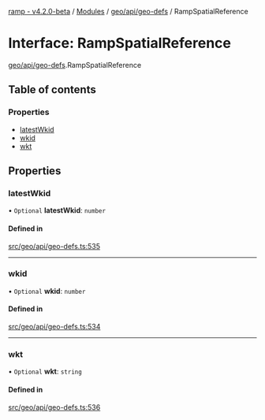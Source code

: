 [ramp - v4.2.0-beta](../README.md) / [Modules](../modules.md) / [geo/api/geo-defs](../modules/geo_api_geo_defs.md) / RampSpatialReference

# Interface: RampSpatialReference

[geo/api/geo-defs](../modules/geo_api_geo_defs.md).RampSpatialReference

## Table of contents

### Properties

- [latestWkid](geo_api_geo_defs.RampSpatialReference.md#latestwkid)
- [wkid](geo_api_geo_defs.RampSpatialReference.md#wkid)
- [wkt](geo_api_geo_defs.RampSpatialReference.md#wkt)

## Properties

### latestWkid

• `Optional` **latestWkid**: `number`

#### Defined in

[src/geo/api/geo-defs.ts:535](https://github.com/sharvenp/ramp4-docs/blob/c6cdb39/src/geo/api/geo-defs.ts#L535)

___

### wkid

• `Optional` **wkid**: `number`

#### Defined in

[src/geo/api/geo-defs.ts:534](https://github.com/sharvenp/ramp4-docs/blob/c6cdb39/src/geo/api/geo-defs.ts#L534)

___

### wkt

• `Optional` **wkt**: `string`

#### Defined in

[src/geo/api/geo-defs.ts:536](https://github.com/sharvenp/ramp4-docs/blob/c6cdb39/src/geo/api/geo-defs.ts#L536)
